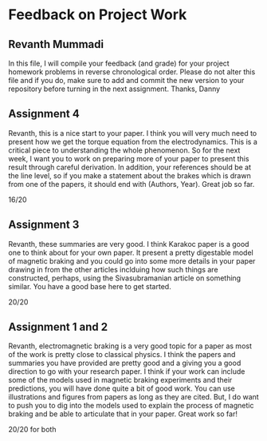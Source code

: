 # Feedback on Project Work
## Revanth Mummadi

In this file, I will compile your feedback (and grade) for your project homework problems in reverse chronological order. Please do not alter this file and if you do, make sure to add and commit the new version to your repository before turning in the next assignment. Thanks, Danny

## Assignment 4

Revanth, this is a nice start to your paper. I think you will very much need to present how we get the torque equation from the electrodynamics. This is a critical piece to understanding the whole phenomenon. So for the next week, I want you to work on preparing more of your paper to present this result through careful derivation. In addition, your references should be at the line level, so if you make a statement about the brakes which is drawn from one of the papers, it should end with (Authors, Year). Great job so far.

16/20

## Assignment 3

Revanth, these summaries are very good. I think Karakoc paper is a good one to think about for your own paper. It present a pretty digestable model of magnetic braking and you could go into some more details in your paper drawing in from the other articles inclduing how such things are constructed, perhaps, using the Sivasubramanian article on something similar. You have a good base here to get started.

20/20

## Assignment 1 and 2

Revanth, electromagnetic braking is a very good topic for a paper as most of the work is pretty close to classical physics. I think the papers and summaries you have provided are pretty good and a giving you a good direction to go with your research paper. I think if your work can include some of the models used in magnetic braking experiments and their predictions, you will have done quite a bit of good work. You can use illustrations and figures from papers as long as they are cited. But, I do want to push you to dig into the models used to explain the process of magnetic braking and be able to articulate that in your paper. Great work so far!

20/20 for both
